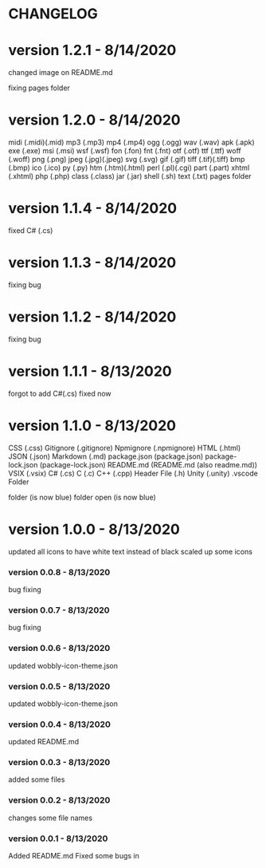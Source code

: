 # CHANGELOG

# version 1.2.1 - 8/14/2020

changed image on README.md

fixing pages folder

# version 1.2.0 - 8/14/2020

midi (.midi)(.mid)
mp3 (.mp3)
mp4 (.mp4)
ogg (.ogg)
wav (.wav)
apk (.apk)
exe (.exe)
msi (.msi)
wsf (.wsf)
fon (.fon)
fnt (.fnt)
otf (.otf)
ttf (.ttf)
woff (.woff)
png (.png)
jpeg (.jpg)(.jpeg)
svg (.svg)
gif (.gif)
tiff (.tif)(.tiff)
bmp (.bmp)
ico (.ico)
py (.py)
htm (.htm)(.html)
perl (.pl)(.cgi)
part (.part)
xhtml (.xhtml)
php (.php)
class (.class)
jar (.jar)
shell (.sh)
text (.txt)
pages folder

# version 1.1.4 - 8/14/2020 

fixed C# (.cs)

# version 1.1.3 - 8/14/2020

fixing bug

# version 1.1.2 - 8/14/2020

fixing bug

# version 1.1.1 - 8/13/2020

forgot to add C#(.cs) fixed now

# version 1.1.0 - 8/13/2020

CSS (.css)
Gitignore (.gitignore)
Npmignore (.npmignore)
HTML (.html)
JSON (.json)
Markdown (.md)
package.json (package.json)
package-lock.json (package-lock.json)
README.md (README.md (also readme.md))
VSIX (.vsix)
C# (.cs)
C (.c)
C++ (.cpp)
Header File (.h)
Unity (.unity)
.vscode Folder

folder (is now blue)
folder open (is now blue)

# version 1.0.0 - 8/13/2020

updated all icons to have white text instead of black
scaled up some icons

### version 0.0.8 - 8/13/2020

bug fixing

### version 0.0.7 - 8/13/2020

bug fixing

### version 0.0.6 - 8/13/2020

updated wobbly-icon-theme.json

### version 0.0.5 - 8/13/2020

updated wobbly-icon-theme.json

### version 0.0.4 - 8/13/2020

updated README.md

### version 0.0.3 - 8/13/2020

added some files

### version 0.0.2 - 8/13/2020

changes some file names

### version 0.0.1 - 8/13/2020

Added README.md
Fixed some bugs in